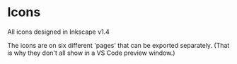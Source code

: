 # Icons

All icons designed in Inkscape v1.4

The icons are on six different 'pages' that can be exported separately. 
(That is why they don't all show in a VS Code preview window.)